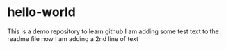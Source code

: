 # hello-world
This is a demo repository to learn github
I am adding some test text to the readme file
now I am adding a 2nd line of text
